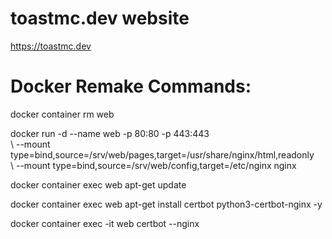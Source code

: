 # toastmc.dev website
https://toastmc.dev

# Docker Remake Commands:

docker container rm web    
        
docker run -d --name web -p 80:80 -p 443:443    
\ --mount type=bind,source=/srv/web/pages,target=/usr/share/nginx/html,readonly     
\ --mount type=bind,source=/srv/web/config,target=/etc/nginx nginx  
          
docker container exec web apt-get update                
                           
docker container exec web apt-get install certbot python3-certbot-nginx -y     
        
docker container exec -it web certbot --nginx         
